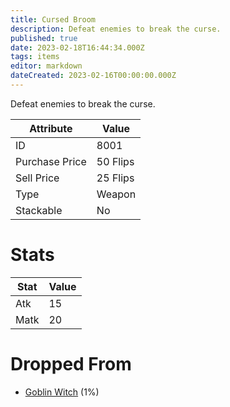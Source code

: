 ```yaml
---
title: Cursed Broom
description: Defeat enemies to break the curse.
published: true
date: 2023-02-18T16:44:34.000Z
tags: items
editor: markdown
dateCreated: 2023-02-16T00:00:00.000Z
---
```


Defeat enemies to break the curse.

|Attribute|Value|
|-|-|
|ID|8001|
|Purchase Price|50 Flips|
|Sell Price|25 Flips|
|Type|Weapon|
|Stackable|No|

# Stats
|Stat|Value|
|-|-|
|Atk|15|
|Matk|20|

# Dropped From
 * [Goblin Witch](/monsters/goblin-witch.md) (1%)
